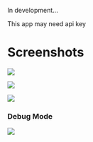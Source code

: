 
In development...

This app may need api key

# Screenshots

![](https://i.imgur.com/dJeCUG2.png)

![](https://i.imgur.com/OYhm6Q3.png)

![](https://i.imgur.com/gjROjwN.png)

### Debug Mode

![](https://i.imgur.com/TVsmttw.png)

